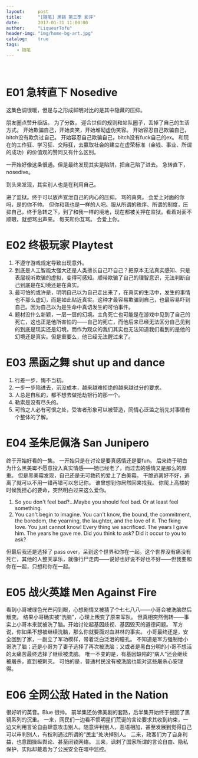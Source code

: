 ```yaml
---
layout:     post
title:      "[随笔] 黑镜 第三季 影评"
date:       2017-01-31 11:00:00
author:     "LiqueurTofu"
header-img: "img/home-bg-art.jpg"
catalog:    true
tags:
    - 随笔
---
```


<br>

# E01 急转直下 Nosedive

这集色调很暖，但是与之形成鲜明对比的是其中隐藏的压抑。

朋友圈点赞升级版。
为了分数， 迎合世俗的规则和站队圈子，丢掉了自己的生活方式。
开始欺骗自己，开始卖笑，开始堆砌虚伪笑容。
开始容忍自己欺骗自己，bitch没有欺负过自己。
开始容忍自己欺骗自己，bitch没有fuck自己的ex。
和现在的工作狂、学习狂、交际狂，去赢取社会的建立在虚荣标准（金钱、事业、所谓的成功）的价值观的赞同又有什么区别。

一开始好像这条很通。但是最终发现其实是陷阱，把自己陷了进去。
急转直下，nosedive。

到头来发现，其实别人也是在利用自己。

进了监狱。终于可以放声宣泄自己的内心的压抑。
骂的真爽。
会爱上对面的你吗，是的你不帅。
但你和我也是一样的人吧。服从所谓的秩序、所谓的制度，压抑自己，终于急转之下，到了和我一样的境地，现在都被关押在监狱。看着对面不顺眼，就想骂出声来。
每天和你互骂。
会爱上你。


# E02 终极玩家 Playtest

1. 不遵守游戏规定导致出现意外。
2. 到底是人工智能太强大还是人类擅长自己吓自己？把原本无法真实感知、只是表层视听欺骗的虚拟，变得可感知。顺带欺骗了自己的理智意识，无法判断自己到底是在幻境还是在真实。
3. 最可怕的或许是，明明自己以为自己走出来了，在真实的生活中，发生的事情也不那么虚幻，而是如此贴近真实。这种才最容易欺骗到自己，也最容易吓到自己。因为自己以为是生命中真切发生的可怕事件。
4. 题材没什么新颖，一层一层的幻境。主角死亡也可能是在游戏中见到了自己的死亡，这也正是他所害怕的——自己的死亡，而他后来已经无法区分自己见到的到底是现实还是幻境，而作为观众的我们其实也无法知道我们看到的是他的幻境还是真实。但是重要么，他已经无法醒过来了。


# E03 黑函之舞 shut up and dance

1. 行差一步，悔不当初。
2. 一步一步陷进去，沉没成本，越来越难拒绝的越来越过分的要求。
3. 人总是自私的，都不想去做抢劫银行的那一个。
4. 勒索是没有尽头的。
5. 可怜之人必有可恨之处，受害者形象可以被营造，同情心泛滥之前先对事情有个整体的了解。


# E04 圣朱尼佩洛 San Junipero

终于开始好看的一集。
一开始只是在讨论是要真感情还是要fun。
后来终于明白为什么黑美霉不愿意投入真实情感——她已经老了，而过去的感情又是那么的厚重。
但是黑美霉发现，自己还是无可救药的爱上了白美霉。
干脆逃离好不好，逃离了就可以不用一错再错可以忘记你。
谁曾想到你居然回来找我。
你爬上高楼的时候我担心的要命，突然明白过来这么爱你。

1. So you don't feel bad?...Maybe you should feel bad. Or at least feel something.
2. You can't begin to imagine. You can't know, the bound, the commitment, the boredom, the yearning, the laughter, and the love of it. The fking love. You just cannot know! Every thing we sacrificed. The years I gave him. The years he gave me. Did you think to ask? Did it occur to you to ask?

但最后我还是选择了 pass over，呆到这个世界和你在一起。这个世界没有痛没有死亡，其他的人整天享乐，就像行尸走肉——说好也好说不好也不好——但我要和你在一起，只想和你在一起。


# E05 战火英雄 Men Against Fire

看到小哥被绿色光芒闪到眼，心想剧情又被猜了个七七八八——小哥会被洗脑然后叛变。
结果小哥确实被“洗脑”，心理上叛变了原来军队。
但真相突然倒转——事实上小哥本来就被洗了脑。开始讨论起基因歧视、基因毁灭的道德问题。
军方说，你如果不想被继续洗脑，那么你就要面对血淋林的事实。
小哥最终还是，安全回到了家，一副立了军功模样，带着泛白泛泪的瞳孔。
不知道是军方强制给小哥洗了脑；还是小哥为了妻子选择了再次被洗脑；又或者是黑白分明的小哥不想活的太痛苦最终选择了继续被洗脑。
唯一不变的是，有基因缺陷的“病人”还会继续被屠杀，直到被剿灭。
可怕的是，普通村民没有被洗脑也能对这些屠杀心安理得。


# E06 全网公敌 Hated in the Nation

很好听的英音。Blue 很帅。
前半集还仿佛美剧的套路，后半集开始终于扳回了黑镜系列的沉重。
一来，网民们一边看不惯明星们荒诞的言论要求其收到约束，一边又利用言论自由肆意攻击别人。随意评判别人，恶语相加，甚至发展到觉得自己可以审判别人，有权利通过所谓的“民主”处决掉别人。
二来，政客们为了自身利益，也意图操纵舆论、甚至闭锁网络。
三来，讽刺了国家所谓的言论自由、隐私保护，实际却戴着为了公民安全在暗中监控。

